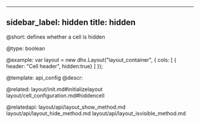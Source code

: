 
---
sidebar_label: hidden
title: hidden
---          

@short: 
defines whether a cell is hidden




@type: boolean

@example: 
var layout = new dhx.Layout("layout_container", {
    cols: [
      { header: "Cell header", hidden:true}
    ]
});


@template:	api_config
@descr: 


@related: layout/init.md#initializelayout
layout/cell_configuration.md#hiddencell

@relatedapi: 
layout/api/layout_show_method.md
layout/api/layout_hide_method.md
layout/api/layout_isvisible_method.md